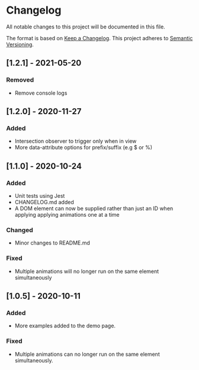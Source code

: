 # Changelog
All notable changes to this project will be documented in this file.

The format is based on [Keep a Changelog](https://keepachangelog.com/en/1.0.0/).
This project adheres to [Semantic Versioning](https://semver.org/spec/v2.0.0.html).

## [1.2.1] - 2021-05-20
### Removed
- Remove console logs

## [1.2.0] - 2020-11-27
### Added
- Intersection observer to trigger only when in view
- More data-attribute options for prefix/suffix (e.g $ or %)

## [1.1.0] - 2020-10-24
### Added
- Unit tests using Jest
- CHANGELOG.md added
- A DOM element can now be supplied rather than just an ID when applying applying animations one at a time

### Changed
- Minor changes to README.md

### Fixed
- Multiple animations will no longer run on the same element simultaneously


## [1.0.5] - 2020-10-11
### Added
- More examples added to the demo page.

### Fixed
- Multiple animations can no longer run on the same element simultaneously.

